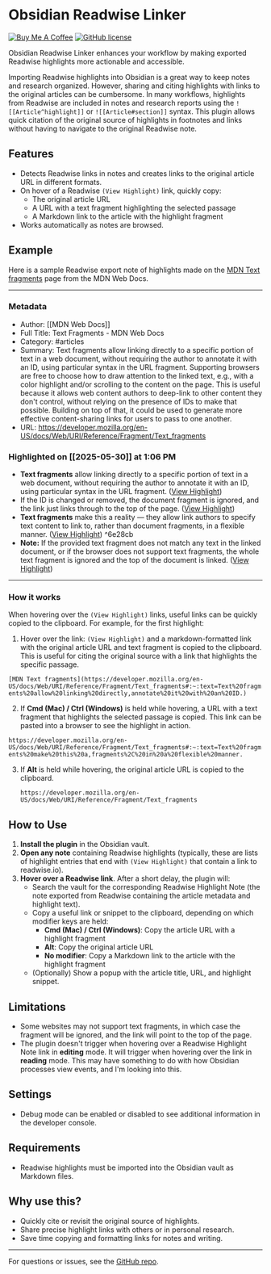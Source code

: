 # Obsidian Readwise Linker

[![Buy Me A Coffee](https://img.shields.io/badge/Buy%20Me%20A%20Coffee-FFDD00?style=flat-square&logo=buy-me-a-coffee&logoColor=black)](https://www.buymeacoffee.com/joescharf)
[![GitHub license](https://img.shields.io/github/license/joescharf/obsidian-readwise-linker?style=flat-square)](https://github.com/joescharf/obsidian-readwise-linker/blob/main/LICENSE)

Obsidian Readwise Linker enhances your workflow by making exported Readwise highlights more actionable and accessible.

Importing Readwise highlights into Obsidian is a great way to keep notes and research organized. However, sharing and citing highlights with links to the original articles can be cumbersome. In many workflows, highlights from Readwise are included in notes and research reports using the `![[Article^highlight]]` or `![[Article#section]]` syntax. This plugin allows quick citation of the original source of highlights in footnotes and links without having to navigate to the original Readwise note.

## Features

-   Detects Readwise links in notes and creates links to the original article URL in different formats.
-   On hover of a Readwise `(View Highlight)` link, quickly copy:
    -   The original article URL
    -   A URL with a text fragment highlighting the selected passage
    -   A Markdown link to the article with the highlight fragment
-   Works automatically as notes are browsed.

## Example

Here is a sample Readwise export note of highlights made on the [MDN Text fragments](https://developer.mozilla.org/en-US/docs/Web/URI/Reference/Fragment/Text_fragments) page from the MDN Web Docs.

---

### Metadata

-   Author: [[MDN Web Docs]]
-   Full Title: Text Fragments - MDN Web Docs
-   Category: #articles
-   Summary: Text fragments allow linking directly to a specific portion of text in a web document, without requiring the author to annotate it with an ID, using particular syntax in the URL fragment. Supporting browsers are free to choose how to draw attention to the linked text, e.g., with a color highlight and/or scrolling to the content on the page. This is useful because it allows web content authors to deep-link to other content they don't control, without relying on the presence of IDs to make that possible. Building on top of that, it could be used to generate more effective content-sharing links for users to pass to one another.
-   URL: <https://developer.mozilla.org/en-US/docs/Web/URI/Reference/Fragment/Text_fragments>

### Highlighted on [[2025-05-30]] at 1:06 PM

-   **Text fragments** allow linking directly to a specific portion of text in a web document, without requiring the author to annotate it with an ID, using particular syntax in the URL fragment. ([View Highlight](https://read.readwise.io/read/...))
-   If the ID is changed or removed, the document fragment is ignored, and the link just links through to the top of the page. ([View Highlight](https://read.readwise.io/read/...))
-   **Text fragments** make this a reality — they allow link authors to specify text content to link to, rather than document fragments, in a flexible manner. ([View Highlight](https://read.readwise.io/read/...)) ^6e28cb
-   **Note:** If the provided text fragment does not match any text in the linked document, or if the browser does not support text fragments, the whole text fragment is ignored and the top of the document is linked. ([View Highlight](https://read.readwise.io/read/...))

---

### How it works

When hovering over the `(View Highlight)` links, useful links can be quickly copied to the clipboard. For example, for the first highlight:

1.  Hover over the link: `(View Highlight)` and a markdown-formatted link with the original article URL and text fragment is copied to the clipboard. This is useful for citing the original source with a link that highlights the specific passage.

`[MDN Text fragments](https://developer.mozilla.org/en-US/docs/Web/URI/Reference/Fragment/Text_fragments#:~:text=Text%20fragments%20allow%20linking%20directly,annotate%20it%20with%20an%20ID.)`

2.  If **Cmd (Mac) / Ctrl (Windows)** is held while hovering, a URL with a text fragment that highlights the selected passage is copied. This link can be pasted into a browser to see the highlight in action.

`https://developer.mozilla.org/en-US/docs/Web/URI/Reference/Fragment/Text_fragments#:~:text=Text%20fragments%20make%20this%20a,fragments%2C%20in%20a%20flexible%20manner.`

3.  If **Alt** is held while hovering, the original article URL is copied to the clipboard.

    `https://developer.mozilla.org/en-US/docs/Web/URI/Reference/Fragment/Text_fragments`

## How to Use

1. **Install the plugin** in the Obsidian vault.
2. **Open any note** containing Readwise highlights (typically, these are lists of highlight entries that end with `(View Highlight)` that contain a link to readwise.io).
3. **Hover over a Readwise link**. After a short delay, the plugin will:
    - Search the vault for the corresponding Readwise Highlight Note (the note exported from Readwise containing the article metadata and highlight text).
    - Copy a useful link or snippet to the clipboard, depending on which modifier keys are held:
        - **Cmd (Mac) / Ctrl (Windows)**: Copy the article URL with a highlight fragment
        - **Alt**: Copy the original article URL
        - **No modifier**: Copy a Markdown link to the article with the highlight fragment
    - (Optionally) Show a popup with the article title, URL, and highlight snippet.

## Limitations

-   Some websites may not support text fragments, in which case the fragment will be ignored, and the link will point to the top of the page.
-   The plugin doesn't trigger when hovering over a Readwise Highlight Note link in **editing** mode. It will trigger when hovering over the link in **reading** mode. This may have something to do with how Obsidian processes view events, and I'm looking into this.

## Settings

-   Debug mode can be enabled or disabled to see additional information in the developer console.

## Requirements

-   Readwise highlights must be imported into the Obsidian vault as Markdown files.

## Why use this?

-   Quickly cite or revisit the original source of highlights.
-   Share precise highlight links with others or in personal research.
-   Save time copying and formatting links for notes and writing.

---

For questions or issues, see the [GitHub repo](https://github.com/joescharf/obsidian-readwise-linker).
